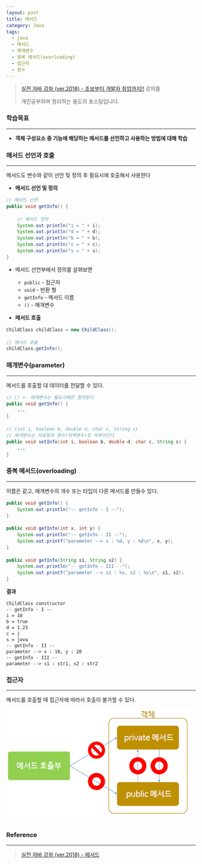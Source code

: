 ```yaml
---
layout: post
title: 메서드
category: Java
tags:
  - java
  - 메서드
  - 매개변수
  - 중복 메서드(overloading)
  - 접근자
  - 함수
---
```




> [실전 자바 강좌 (ver.2018) - 초보부터 개발자 취업까지!!](https://www.inflearn.com/course/%EC%8B%A4%EC%A0%84-%EC%9E%90%EB%B0%94_java-renew/) 강의를
>
> 개인공부하며 정리하는 용도의 포스팅입니다.



### 학습목표

---

- **객체 구성요소 중 기능에 해당하는 메서드를 선언하고 사용하는 방법에 대해 학습**



### 메서드 선언과 호출

---

메서드도 변수와 같이 선언 및 정의 후 필요시에 호출해서 사용한다

- **메서드 선언 및 정의**

```java
// 메서드 선언
public void getInfo() {
    
    // 메서드 정의
    System.out.println("i = " + i);
    System.out.println("d = " + d);
    System.out.println("b = " + b);
    System.out.println("c = " + c);
    System.out.println("s = " + s);
}
```

- 메서드 선언부에서 정의를 살펴보면
  -  `public` - 접근자
  - `void` - 반환 형
  - `getInfo` - 메서드 이름
  - `()` - 매개변수



- **메서드 호출**

```java
ChildClass childClass = new ChildClass();

// 메서드 호출
childClass.getInfo();
```





### 매개변수(parameter)

---

메서드를 호출할 대 데이터를 전달할 수 있다.

```java
// () <- 매개변수는 필요시에만 정의된다
public void getInfo() {
    ...
}

// (int i, boolean b, double d, char c, String s)
// 매개변수는 자료형과 변수(지역변수)로 이루어진다
public void setInfo(int i, boolean b, double d, char c, String s) {
    ...
}
```





### 중복 메서드(overloading)

---

이름은 같고, 매개변수의 개수 또는 타입이 다른 메서드를 만들수 있다.

```java
public void getInfo() {
    System.out.println("-- getInfo - I --");
}

public void getInfo(int x, int y) {
    System.out.println("-- getInfo - II --");
    System.out.printf("parameter --> x : %d, y : %d\n", x, y);
}

public void getInfo(String s1, String s2) {
    System.out.println("-- getInfo - III --");
    System.out.printf("parameter --> s1 : %s, s2 : %s\n", s1, s2);
}

```



**결과**

```
ChildClass constructor
-- getInfo - I --
i = 10
b = true
d = 1.23
c = j
s = java
-- getInfo - II --
parameter --> x : 10, y : 20
-- getInfo - III --
parameter --> s1 : str1, s2 : str2
```





### 접근자

---

메서드를 호출할 때 접근자에 따라서 호출이 불가할 수 있다.

![메서드](/assets/Java/메서드.png)



### Reference

---

> [실전 자바 강좌 (ver.2018) - 메서드](https://www.inflearn.com/course/%EC%8B%A4%EC%A0%84-%EC%9E%90%EB%B0%94_java-renew/%EB%A9%94%EC%84%9C%EB%93%9C/)



